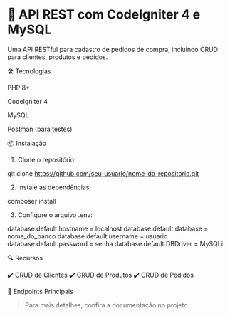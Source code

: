 # 🚀 API REST com CodeIgniter 4 e MySQL

Uma API RESTful para cadastro de pedidos de compra, incluindo CRUD para clientes, produtos e pedidos.

🛠 Tecnologias

PHP 8+

CodeIgniter 4

MySQL

Postman (para testes)


📦 Instalação

1. Clone o repositório:

git clone https://github.com/seu-usuario/nome-do-repositorio.git


2. Instale as dependências:

composer install


3. Configure o arquivo .env:

database.default.hostname = localhost
database.default.database = nome_do_banco
database.default.username = usuario
database.default.password = senha
database.default.DBDriver = MySQLi

🔍 Recursos

✔️ CRUD de Clientes
✔️ CRUD de Produtos
✔️ CRUD de Pedidos

📝 Endpoints Principais

> Para mais detalhes, confira a documentação no projeto.


